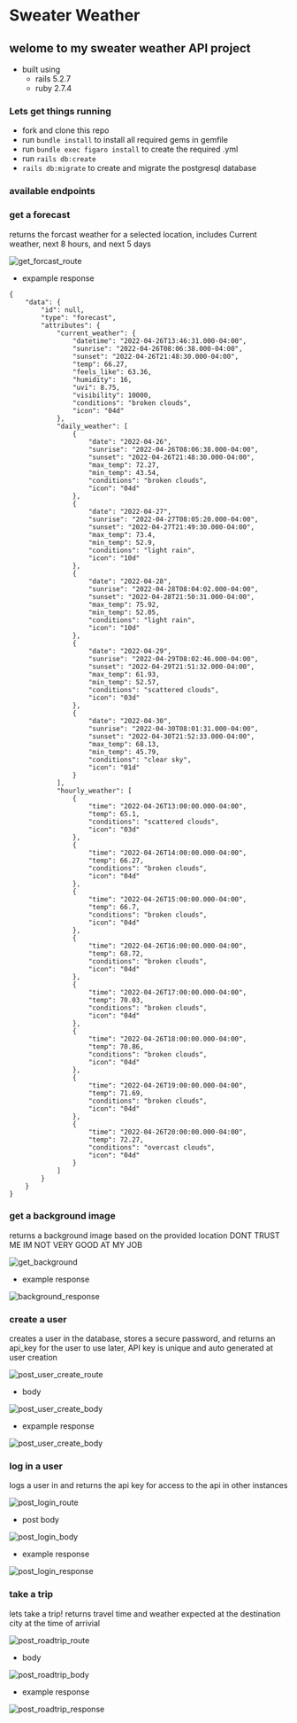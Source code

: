 # Sweater Weather

## welome to my sweater weather API project

+ built using
  + rails 5.2.7
  + ruby 2.7.4

### Lets get things running
+ fork and clone this repo
+ run `bundle install` to install all required gems in gemfile
+ run `bundle exec figaro install` to create the required .yml
+ run `rails db:create`
+ `rails db:migrate` to create and migrate the postgresql database

### available endpoints

### get a forecast
returns the forcast weather for a selected location,
includes Current weather, next 8 hours, and next 5 days

![get_forcast_route](app/assets/images/get_forecast_route.png)

* expample response
```
{
    "data": {
        "id": null,
        "type": "forecast",
        "attributes": {
            "current_weather": {
                "datetime": "2022-04-26T13:46:31.000-04:00",
                "sunrise": "2022-04-26T08:06:38.000-04:00",
                "sunset": "2022-04-26T21:48:30.000-04:00",
                "temp": 66.27,
                "feels_like": 63.36,
                "humidity": 16,
                "uvi": 8.75,
                "visibility": 10000,
                "conditions": "broken clouds",
                "icon": "04d"
            },
            "daily_weather": [
                {
                    "date": "2022-04-26",
                    "sunrise": "2022-04-26T08:06:38.000-04:00",
                    "sunset": "2022-04-26T21:48:30.000-04:00",
                    "max_temp": 72.27,
                    "min_temp": 43.54,
                    "conditions": "broken clouds",
                    "icon": "04d"
                },
                {
                    "date": "2022-04-27",
                    "sunrise": "2022-04-27T08:05:20.000-04:00",
                    "sunset": "2022-04-27T21:49:30.000-04:00",
                    "max_temp": 73.4,
                    "min_temp": 52.9,
                    "conditions": "light rain",
                    "icon": "10d"
                },
                {
                    "date": "2022-04-28",
                    "sunrise": "2022-04-28T08:04:02.000-04:00",
                    "sunset": "2022-04-28T21:50:31.000-04:00",
                    "max_temp": 75.92,
                    "min_temp": 52.05,
                    "conditions": "light rain",
                    "icon": "10d"
                },
                {
                    "date": "2022-04-29",
                    "sunrise": "2022-04-29T08:02:46.000-04:00",
                    "sunset": "2022-04-29T21:51:32.000-04:00",
                    "max_temp": 61.93,
                    "min_temp": 52.57,
                    "conditions": "scattered clouds",
                    "icon": "03d"
                },
                {
                    "date": "2022-04-30",
                    "sunrise": "2022-04-30T08:01:31.000-04:00",
                    "sunset": "2022-04-30T21:52:33.000-04:00",
                    "max_temp": 68.13,
                    "min_temp": 45.79,
                    "conditions": "clear sky",
                    "icon": "01d"
                }
            ],
            "hourly_weather": [
                {
                    "time": "2022-04-26T13:00:00.000-04:00",
                    "temp": 65.1,
                    "conditions": "scattered clouds",
                    "icon": "03d"
                },
                {
                    "time": "2022-04-26T14:00:00.000-04:00",
                    "temp": 66.27,
                    "conditions": "broken clouds",
                    "icon": "04d"
                },
                {
                    "time": "2022-04-26T15:00:00.000-04:00",
                    "temp": 66.7,
                    "conditions": "broken clouds",
                    "icon": "04d"
                },
                {
                    "time": "2022-04-26T16:00:00.000-04:00",
                    "temp": 68.72,
                    "conditions": "broken clouds",
                    "icon": "04d"
                },
                {
                    "time": "2022-04-26T17:00:00.000-04:00",
                    "temp": 70.03,
                    "conditions": "broken clouds",
                    "icon": "04d"
                },
                {
                    "time": "2022-04-26T18:00:00.000-04:00",
                    "temp": 70.86,
                    "conditions": "broken clouds",
                    "icon": "04d"
                },
                {
                    "time": "2022-04-26T19:00:00.000-04:00",
                    "temp": 71.69,
                    "conditions": "broken clouds",
                    "icon": "04d"
                },
                {
                    "time": "2022-04-26T20:00:00.000-04:00",
                    "temp": 72.27,
                    "conditions": "overcast clouds",
                    "icon": "04d"
                }
            ]
        }
    }
}
```

### get a background image
returns a background image based on the provided location
DONT TRUST ME IM NOT VERY GOOD AT MY JOB

![get_background](app/assets/images/get_background_route.png)

* example response

![background_response](app/assets/images/get_background_response.png)

### create a user
creates a user in the database, stores a secure password, and returns an api_key for the user to use later, API key is unique and auto generated at user creation

![post_user_create_route](app/assets/images/post_user_create_route.png)

* body

![post_user_create_body](app/assets/images/post_user_create_body.png)

* expample response

![post_user_create_body](app/assets/images/post_user_create_response.png)

### log in a user
logs a user in and returns the api key for access to the api in other instances

![post_login_route](app/assets/images/post_login_route.png)

* post body

![post_login_body](app/assets/images/post_login_body.png)

* example response

![post_login_response](app/assets/images/post_login_response.png)

### take a trip
lets take a trip! returns travel time and weather expected at the destination city at the time of arrivial 

![post_roadtrip_route](app/assets/images/post_roadtrip_route.png)

* body

![post_roadtrip_body](app/assets/images/post_roadtrip_body.png)

* example response

![post_roadtrip_response](app/assets/images/post_roadtrip_response.png)
